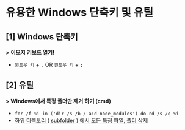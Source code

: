 # 유용한 Windows 단축키 및 유틸

<!-- 계속 업데이트 하기! -->

## [1] Windows 단축키

**> 이모지 키보드 열기!**

-   `윈도우 키` + `.` OR `윈도우 키` + `;`

## [2] 유틸

**> Windows에서 특정 폴더만 제거 하기 (cmd)**

-   `for /f %i in ('dir /s /b / a:d node_modules') do rd /s /q %i`
-   [하위 디렉토리 ( subfolder ) 에서 모든 특정 파일, 폴더 삭제](https://yoursyun.tistory.com/entry/하위-디렉토리-subfolder-에서-모든-특정-파일-폴더-삭제)
